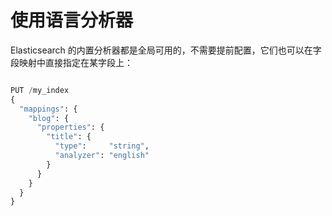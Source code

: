 # 使用语言分析器

Elasticsearch 的内置分析器都是全局可用的，不需要提前配置，它们也可以在字段映射中直接指定在某字段上：

```python

PUT /my_index
{
  "mappings": {
    "blog": {
      "properties": {
        "title": {
          "type":     "string",
          "analyzer": "english" 
        }
      }
    }
  }
}

```
